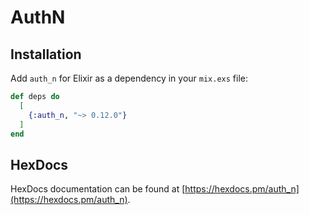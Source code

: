 # AuthN

## Installation

Add `auth_n` for Elixir as a dependency in your `mix.exs` file:

```elixir
def deps do
  [
    {:auth_n, "~> 0.12.0"}
  ]
end
```

## HexDocs

HexDocs documentation can be found at [https://hexdocs.pm/auth_n](https://hexdocs.pm/auth_n).
